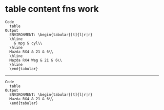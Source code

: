# table content fns work

    Code
      table
    Output
      ENVIRONMENT: \begin{tabular}[t]{l|r|r}
      \hline
        & mpg & cyl\\
      \hline
      Mazda RX4 & 21 & 6\\
      \hline
      Mazda RX4 Wag & 21 & 6\\
      \hline
      \end{tabular}

---

    Code
      table
    Output
      ENVIRONMENT: \begin{tabular}[t]{l|r|r}
      Mazda RX4 & 21 & 6\\
      \end{tabular}

